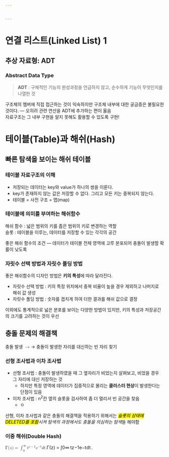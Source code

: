```yaml
---


---
```


<h1 id="연결-리스트linked-list-1">연결 리스트(Linked List) 1</h1>
<h2 id="추상-자료형-adt">추상 자료형: ADT</h2>
<h3 id="abstract-data-type">Abstract Data Type</h3>
<blockquote>
<p><strong>ADT</strong> : 구체적인 기능의 완성과정을 언급하지 않고, 순수하게 기능이 무엇인지를 나열한 것</p>
</blockquote>
<p>구조체의 멤버에 직접 접근하는 것이 익숙하지만 구조체 내부에 대한 궁금증은 불필요한 것이다. — 오히려 관련 연산을 ADT에 추가하는 편이 옳음<br>
자료구조는 그 내부 구현을 알지 못해도 활용할 수 있도록 구현!</p>
<h1 id="테이블table과-해쉬hash">테이블(Table)과 해쉬(Hash)</h1>
<h2 id="빠른-탐색을-보이는-해쉬-테이블">빠른 탐색을 보이는 해쉬 테이블</h2>
<h3 id="테이블-자료구조의-이해">테이블 자료구조의 이해</h3>
<ul>
<li>저장되는 데이터는 key와 value가 하나의 쌍을 이룬다.</li>
<li>key가 존재하지 않는 값은 저장할 수 없다. 그리고 모든 키는 중복되지 않는다.</li>
<li>테이블 = 사전 구조 = 맵(map)</li>
</ul>
<h3 id="테이블에-의미를-부여하는-해쉬함수">테이블에 의미를 부여하는 해쉬함수</h3>
<p>해쉬 함수 : 넓은 범위의 키를 좁은 범위의 키로 변경하는 역할<br>
슬롯 : 테이블을 이루는, 데이터를 저장할 수 있는 각각의 공간</p>
<p>좋은 해쉬 함수의 조건 — 데이터가 테이블 전체 영역에 고루 분포되어 충돌이 발생할 확률이 낮도록</p>
<h3 id="자릿수-선택-방법과-자릿수-폴딩-방법">자릿수 선택 방법과 자릿수 폴딩 방법</h3>
<p>좋은 해쉬함수의 디자인 방법은 <strong>키의 특성</strong>에 따라 달라진다.</p>
<ul>
<li>자릿수 선택 방법 : 키의 특정 위치에서 중복 비율이 높을 경우 제외하고 나머지로 해쉬 값 생성</li>
<li>자릿수 폴딩 방법 : 숫자를 겹치게 하여 더한 결과를 해쉬 값으로 결정</li>
</ul>
<p>이외에도 통계적으로 넓은 분포를 보이는 다양한 방법이 있지만, 키의 특성과 저장공간의 크기를 고려하는 것이 우선</p>
<h2 id="충돌-문제의-해결책">충돌 문제의 해결책</h2>
<p>충돌 발생 <span class="katex--inline"><span class="katex"><span class="katex-mathml"><math><semantics><mrow><mo>→</mo></mrow><annotation encoding="application/x-tex">\rightarrow</annotation></semantics></math></span><span class="katex-html" aria-hidden="true"><span class="base"><span class="strut" style="height: 0.36687em; vertical-align: 0em;"></span><span class="mrel">→</span></span></span></span></span> 충돌이 발생한 자리를 대신하는 빈 자리 찾기</p>
<h3 id="선형-조사법과-이차-조사법">선형 조사법과 이차 조사법</h3>
<ul>
<li>선형 조사법 : 충돌이 발생하였을 때 그 옆자리가 비었는지 살펴보고, 비었을 경우 그 자리에 대신 저장하는 것
<ul>
<li>하지만 특정 영역에 데이터가 집중적으로 몰리는 <strong>클러스터 현상</strong>이 발생한다는 단점이 있음</li>
</ul>
</li>
<li>이차 조사법 : n<sup>2</sup>칸 옆의 슬롯을 검사하여 좀 더 멀리서 빈 공간을 찾음
<ul>
<li>ㅇ</li>
</ul>
</li>
</ul>
<p>선형, 이차 조사법과 같은 충돌의 해결책을 적용하기 위해서는 <em><mark>슬롯의 상태에 DELETED를 포함</mark>시켜 탐색의 과정에서도 충돌을 의심하는 탐색</em>을 해야함</p>
<h3 id="이중-해쉬double-hash">이중 해쉬(Double Hash)</h3>
<p><span class="katex--display"><span class="katex-display"><span class="katex"><span class="katex-mathml"><math><semantics><mrow><mi mathvariant="normal">Γ</mi><mo stretchy="false">(</mo><mi>z</mi><mo stretchy="false">)</mo><mo>=</mo><msubsup><mo>∫</mo><mn>0</mn><mi mathvariant="normal">∞</mi></msubsup><msup><mi>t</mi><mrow><mi>z</mi><mo>−</mo><mn>1</mn></mrow></msup><msup><mi>e</mi><mrow><mo>−</mo><mi>t</mi></mrow></msup><mi>d</mi><mi>t</mi> <mi mathvariant="normal">.</mi></mrow><annotation encoding="application/x-tex">
\Gamma(z) = \int_0^\infty t^{z-1}e^{-t}dt\,.
</annotation></semantics></math></span><span class="katex-html" aria-hidden="true"><span class="base"><span class="strut" style="height: 1em; vertical-align: -0.25em;"></span><span class="mord">Γ</span><span class="mopen">(</span><span class="mord mathdefault" style="margin-right: 0.04398em;">z</span><span class="mclose">)</span><span class="mspace" style="margin-right: 0.277778em;"></span><span class="mrel">=</span><span class="mspace" style="margin-right: 0.277778em;"></span></span><span class="base"><span class="strut" style="height: 2.32624em; vertical-align: -0.91195em;"></span><span class="mop"><span class="mop op-symbol large-op" style="margin-right: 0.44445em; position: relative; top: -0.001125em;">∫</span><span class="msupsub"><span class="vlist-t vlist-t2"><span class="vlist-r"><span class="vlist" style="height: 1.41429em;"><span class="" style="top: -1.78805em; margin-left: -0.44445em; margin-right: 0.05em;"><span class="pstrut" style="height: 2.7em;"></span><span class="sizing reset-size6 size3 mtight"><span class="mord mtight">0</span></span></span><span class="" style="top: -3.8129em; margin-right: 0.05em;"><span class="pstrut" style="height: 2.7em;"></span><span class="sizing reset-size6 size3 mtight"><span class="mord mtight">∞</span></span></span></span><span class="vlist-s">​</span></span><span class="vlist-r"><span class="vlist" style="height: 0.91195em;"><span class=""></span></span></span></span></span></span><span class="mspace" style="margin-right: 0.166667em;"></span><span class="mord"><span class="mord mathdefault">t</span><span class="msupsub"><span class="vlist-t"><span class="vlist-r"><span class="vlist" style="height: 0.864108em;"><span class="" style="top: -3.113em; margin-right: 0.05em;"><span class="pstrut" style="height: 2.7em;"></span><span class="sizing reset-size6 size3 mtight"><span class="mord mtight"><span class="mord mathdefault mtight" style="margin-right: 0.04398em;">z</span><span class="mbin mtight">−</span><span class="mord mtight">1</span></span></span></span></span></span></span></span></span><span class="mord"><span class="mord mathdefault">e</span><span class="msupsub"><span class="vlist-t"><span class="vlist-r"><span class="vlist" style="height: 0.843556em;"><span class="" style="top: -3.113em; margin-right: 0.05em;"><span class="pstrut" style="height: 2.7em;"></span><span class="sizing reset-size6 size3 mtight"><span class="mord mtight"><span class="mord mtight">−</span><span class="mord mathdefault mtight">t</span></span></span></span></span></span></span></span></span><span class="mord mathdefault">d</span><span class="mord mathdefault">t</span><span class="mspace" style="margin-right: 0.166667em;"></span><span class="mord">.</span></span></span></span></span></span></p>

